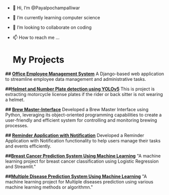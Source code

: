 - 👋 Hi, I’m @Payalpochampalliwar
- 🌱 I’m currently learning computer science
- 💞️ I’m looking to collaborate on coding
- 📫 How to reach me ...

  # My Projects

**## [Office Employee Management System](https://github.com/Payalpochampalliwar/Office-Employee-Management-System.git)**
A Django-based web application to streamline employee data management and administrative tasks.

**##[Helmet and Number Plate detection using YOLOv5](https://github.com/Payalpochampalliwar/Helmet-NumberPlateDetectionUsingYoloV5)**
This is project is extracting motorcycle license plates if the rider or back sitter is not wearing a helmet.

**## [Brew Master-Interface](https://github.com/Payalpochampalliwar/BrewMaster-Interface.git)**
Developed a Brew Master Interface using Python, leveraging its object-oriented programming capabilities to create a user-friendly and efficient system for controlling and monitoring brewing processes.

**## [Reminder Application with Notification](https://github.com/Payalpochampalliwar/ReminderApplicationWithNotification.git)**
Developed a Reminder Application with Notification functionality to help users manage their tasks and events efficiently. 

**##[Breast Cancer Prediction System Using Machine Learning](https://github.com/Payalpochampalliwar/breast_cancer_prediction_project)**
"A machine learning project for breast cancer classification using Logistic Regression and Streamlit."

**##[Multiple Disease Prediction System Using Machine Learning](https://github.com/Payalpochampalliwar/Multiple_Disease_Prediction_System.git)**
"A machine learning project for Multiple diseases prediction using various machine learning methods or algorithmn."
